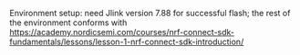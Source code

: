 Environment setup: need Jlink version 7.88 for successful flash; the rest of the environment conforms with https://academy.nordicsemi.com/courses/nrf-connect-sdk-fundamentals/lessons/lesson-1-nrf-connect-sdk-introduction/
